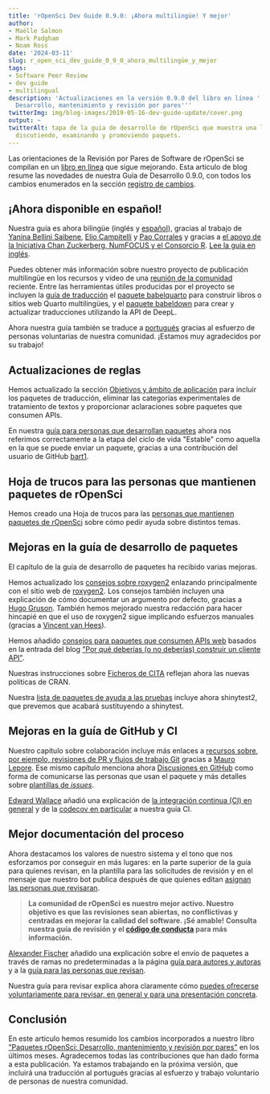 ```yaml
---
title: 'rOpenSci Dev Guide 0.9.0: ¡Ahora multilingüe! Y mejor'
author:
- Maëlle Salmon
- Mark Padgham
- Noam Ross
date: '2024-03-11'
slug: r_open_sci_dev_guide_0_9_0_ahora_multilingüe_y_mejor
tags:
- Software Peer Review
- dev guide
- multilingual
description: 'Actualizaciones en la versión 0.9.0 del libro en línea ''Paquetes rOpenSci:
  Desarrollo, mantenimiento y revisión por pares'''
twitterImg: img/blog-images/2019-05-16-dev-guide-update/cover.png
output: ~
twitterAlt: tapa de la guia de desarrollo de rOpenSci que muestra una line ade produccion de paquetes con personas
  discutiendo, examinando y promoviendo paquets. 
---
```


Las orientaciones de la Revisión por Pares de Software de rOpenSci se compilan en un [libro en línea](https://devdevguide.netlify.app/booknews) que sigue mejorando.
Esta articulo de blog resume las novedades de nuestra Guía de Desarrollo 0.9.0, con todos los cambios enumerados en la sección [registro de cambios](https://devguide.ropensci.org/booknews.html).

## ¡Ahora disponible en español!

Nuestra guía es ahora bilingüe (inglés y [español](https://devdevguide.netlify.app/es/index.es.html)), gracias al trabajo de [Yanina Bellini Saibene](/author/yanina-bellini-saibene/), [Elio Campitelli](/author/elio-campitelli/) y [Pao Corrales](/author/pao-corrales/) y gracias a [el apoyo de la Iniciativa Chan Zuckerberg, NumFOCUS y el Consorcio R](/blog/2023/01/12/multilingual-publishing-en/).
[Lee la guía en inglés](https://devdevguide.netlify.app/es/index.es.html).

Puedes obtener más información sobre nuestro proyecto de publicación multilingüe en los recursos y video de una [reunión de la comunidad](/commcalls/nov2023-multilenguaje/) reciente.
Entre las herramientas útiles producidas por el proyecto se incluyen la [guía de traducción](https://translationguide.ropensci.org/es/index.es.html) el [paquete babelquarto](https://docs.ropensci.org/babelquarto/) para construir libros o sitios web Quarto multilingües, y el [paquete babeldown](https://docs.ropensci.org/babeldown/) para crear y actualizar traducciones utilizando la API de DeepL.

Ahora nuestra guía también se traduce a [portugués](https://ropensci.org/blog/2023/10/20/news-october-2023/#help-us-translate-our-dev-guide-to-portuguese) gracias al esfuerzo de personas voluntarias de nuestra comunidad.
¡Estamos muy agradecidos por su trabajo!

## Actualizaciones de reglas

Hemos actualizado la sección [Objetivos y ámbito de aplicación](https://devdevguide.netlify.app/es/softwarereview_policies.es#package-categories) para incluir los paquetes de traducción, eliminar las categorías experimentales de tratamiento de textos y proporcionar aclaraciones sobre paquetes que consumen APIs.

En nuestra [guía para personas que desarrollan paquetes](https://devdevguide.netlify.app/es/softwarereview_author.es) ahora nos referimos correctamente a la etapa del ciclo de vida "Estable" como aquella en la que se puede enviar un paquete, gracias a una contribución del usuario de GitHub [bart1](https://github.com/bart1).

## Hoja de trucos para las personas que mantienen paquetes de rOpenSci

Hemos creado una Hoja de trucos para las [personas que mantienen paquetes de rOpenSci](https://devdevguide.netlify.app/es/maintenance_cheatsheet.es) sobre cómo pedir ayuda sobre distintos temas.

## Mejoras en la guía de desarrollo de paquetes

El capítulo de la guía de desarrollo de paquetes ha recibido varias mejoras.

Hemos actualizado los [consejos sobre roxygen2](https://devdevguide.netlify.app/es/pkg_building.es#roxygen-2-use) enlazando principalmente con el sitio web de [roxygen2](https://roxygen2.r-lib.org/).
Los consejos también incluyen una explicación de cómo documentar un argumento por defecto, gracias a [Hugo Gruson](https://github.com/bisaloo).
También hemos mejorado nuestra redacción para hacer hincapié en que el uso de roxygen2 sigue implicando esfuerzos manuales (gracias a [Vincent van Hees](https://github.com/vincentvanhees)).

Hemos añadido [consejos para paquetes que consumen APIs web](https://devdevguide.netlify.app/es/pkg_building.es#paquetes-que-envuelven-recursos-web-clientes-api) basados en la entrada del blog ["Por qué deberías (o no deberías) construir un cliente API"](/blog/2022/06/16/publicize-api-client-yes-no/).

Nuestras instrucciones sobre [Ficheros de CITA](https://devdevguide.netlify.app/es/pkg_building.es#citation-file) reflejan ahora las nuevas políticas de CRAN.

Nuestra [lista de paquetes de ayuda a las pruebas](https://devdevguide.netlify.app/es/pkg_building.es#testing) incluye ahora shinytest2, que prevemos que acabará sustituyendo a shinytest.

## Mejoras en la guía de GitHub y CI

Nuestro capítulo sobre colaboración incluye más enlaces a [recursos sobre, por ejemplo, revisiones de PR y flujos de trabajo Git](https://devdevguide.netlify.app/es/maintenance_collaboration.es#git-workflow) gracias a [Mauro Lepore](https://github.com/maurolepore).
Ese mismo capítulo menciona ahora [Discusiones en GitHub](https://devdevguide.netlify.app/es/maintenance_collaboration.es#communication-with-users) como forma de comunicarse las personas que usan el paquete y más detalles sobre [plantillas de _issues_](https://devdevguide.netlify.app/es/maintenance_collaboration.es#issue-templates).

[Edward Wallace](https://github.com/ewallace) añadió una explicación de [la integración continua (CI) en general](https://devdevguide.netlify.app/es/pkg_ci.es#what-is-continuous-integration-ci) y de la [codecov en particular](https://devdevguide.netlify.app/es/pkg_ci.es#coverage) a nuestra guía CI.

## Mejor documentación del proceso

Ahora destacamos los valores de nuestro sistema y el tono que nos esforzamos por conseguir en más lugares: en la parte superior de la guía para quienes revisan, en la plantilla para las solicitudes de revisión y en el mensaje que nuestro bot publica después de que quienes editan [asignan las personas que revisaran](https://github.com/ropensci-org/buffy/pull/77/files).

> **La comunidad de rOpenSci es nuestro mejor activo.
> Nuestro objetivo es que las revisiones sean abiertas, no conflictivas y centradas en mejorar la calidad del software.
> ¡Sé amable!
> Consulta nuestra guía de revisión y el [código de conducta](https://ropensci.org/code-of-conduct/) para más información.**

[Alexander Fischer](https://github.com/s3alfisc/) añadido una explicación sobre el envío de paquetes a través de ramas no predeterminadas a la página [guía para autores y autoras](https://devdevguide.netlify.app/es/softwarereview_author.es) y a la [guía para las personas que revisan](https://devdevguide.netlify.app/es/softwarereview_reviewer.es#general-guidelines).

Nuestra guía para revisar explica ahora claramente cómo [puedes ofrecerse voluntariamente para revisar, en general y para una presentación concreta](https://devdevguide.netlify.app/es/softwarereview_reviewer.es#volunteering-as-a-reviewer).

## Conclusión

En este articulo hemos resumido los cambios incorporados a nuestro libro ["Paquetes rOpenSci: Desarrollo, mantenimiento y revisión por pares"](https://devguide.ropensci.org/es) en los últimos meses.
Agradecemos todas las contribuciones que han dado forma a esta publicación.
Ya estamos trabajando en la próxima versión, que incluirá una traducción al portugués gracias al esfuerzo y trabajo voluntario de personas de nuestra  comunidad.


